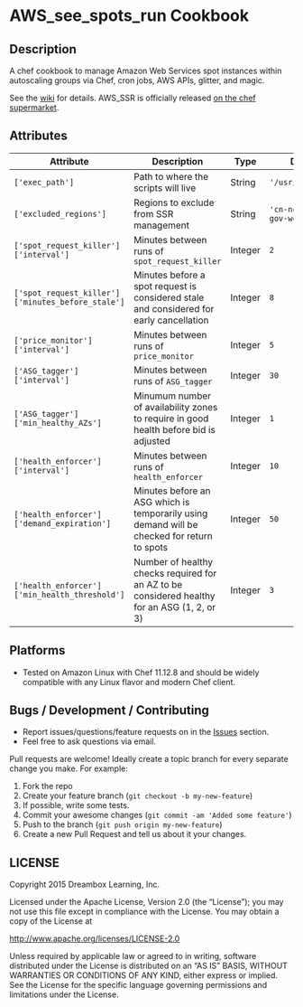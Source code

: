 # AWS_see_spots_run Cookbook

## Description

A chef cookbook to manage Amazon Web Services spot instances within autoscaling groups via Chef, cron jobs, AWS APIs, glitter, and magic.

See the [wiki](https://github.com/dreamboxlearning/AWS_see_spots_run/wiki) for details. AWS_SSR is officially released [on the chef supermarket](https://supermarket.chef.io/cookbooks/aws_see_spots_run).

## Attributes

Attribute | Description | Type | Default
----------|-------------|------|--------
`['exec_path']` | Path to where the scripts will live  | String | `'/usr/local/bin'`
`['excluded_regions']` | Regions to exclude from SSR management | String | `'cn-north-1 us-gov-west-1'`
`['spot_request_killer']['interval']` | Minutes between runs of `spot_request_killer` | Integer | `2`
`['spot_request_killer']['minutes_before_stale']` | Minutes before a spot request is considered stale and considered for early cancellation |  Integer | `8`
`['price_monitor']['interval']` | Minutes between runs of `price_monitor` | Integer | `5`
`['ASG_tagger']['interval']` | Minutes between runs of `ASG_tagger` | Integer | `30`
`['ASG_tagger']['min_healthy_AZs']` | Minumum number of availability zones to require in good health before bid is adjusted | Integer | `1`
`['health_enforcer']['interval']` | Minutes between runs of `health_enforcer` | Integer | `10`
`['health_enforcer']['demand_expiration']` |  Minutes before an ASG which is temporarily using demand will be checked for return to spots | Integer | `50`
`['health_enforcer']['min_health_threshold']` | Number of healthy checks required for an AZ to be considered healthy for an ASG (1, 2, or 3) | Integer | `3`

## Platforms
* Tested on Amazon Linux with Chef 11.12.8 and should be widely compatible with any Linux flavor and modern Chef client.

## Bugs / Development / Contributing
* Report issues/questions/feature requests on in the [Issues](https://github.com/dreamboxlearning/AWS_see_spots_run/issues) section.
* Feel free to ask questions via email.

Pull requests are welcome!
Ideally create a topic branch for every separate change you make.
For example:

1. Fork the repo
2. Create your feature branch (`git checkout -b my-new-feature`)
3. If possible, write some tests.
4. Commit your awesome changes (`git commit -am 'Added some feature'`)
4. Push to the branch (`git push origin my-new-feature`)
5. Create a new Pull Request and tell us about it your changes.

## LICENSE
Copyright 2015 Dreambox Learning, Inc.

Licensed under the Apache License, Version 2.0 (the “License”); you may not use this file except in
compliance with the License. You may obtain a copy of the License at

http://www.apache.org/licenses/LICENSE-2.0

Unless required by applicable law or agreed to in writing, software distributed under the License is
distributed on an “AS IS” BASIS, WITHOUT WARRANTIES OR CONDITIONS OF ANY KIND, either express or
implied. See the License for the specific language governing permissions and limitations under the
License.
